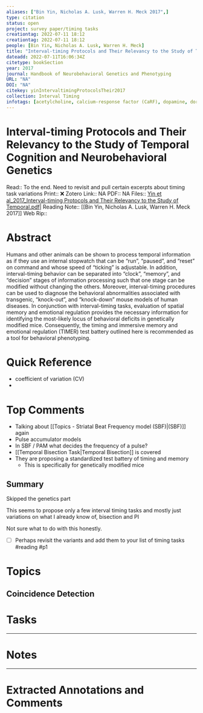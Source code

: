 ```yaml
---
aliases: ["Bin Yin, Nicholas A. Lusk, Warren H. Meck 2017",]
type: citation
status: open
project: survey paper/timing tasks
creationtag: 2022-07-11 18:12
creationtag: 2022-07-11 18:12
people: [Bin Yin, Nicholas A. Lusk, Warren H. Meck]
title: "Interval-timing Protocols and Their Relevancy to the Study of Temporal Cognition and Neurobehavioral Genetics"
dateadd: 2022-07-11T16:06:34Z
citetype: bookSection
year: 2017
journal: Handbook of Neurobehavioral Genetics and Phenotyping
URL: "NA"
DOI: "NA"
citekey: yinIntervaltimingProtocolsTheir2017
collection: Interval Timing
infotags: [acetylcholine, calcium-response factor (CaRF), dopamine, dorsal hippocampus, emotional regulation, frontal-striatal circuits, glutamate, internal clock, motivation, peak-interval procedure, serotonin, spatial memory, temporal memory, time perception, ventral hippocampus]
---
```


# Interval-timing Protocols and Their Relevancy to the Study of Temporal Cognition and Neurobehavioral Genetics
Read:: To the end. Need to revisit and pull certain excerpts about timing task variations
Print::  ❌
Zotero Link:: NA
PDF:: NA
Files:: [Yin et al_2017_Interval-timing Protocols and Their Relevancy to the Study of Temporal.pdf](file:///home/michaelt/Insync/m@tarlton.info/Google%20Drive/06.%20Zotero/storage/ZGA6GLZV/Yin%20et%20al_2017_Interval-timing%20Protocols%20and%20Their%20Relevancy%20to%20the%20Study%20of%20Temporal.pdf)|
Reading Note:: [[Bin Yin, Nicholas A. Lusk, Warren H. Meck 2017]]
Web Rip:: 

# Abstract
Humans and other animals can be shown to process temporal information as if they use an internal stopwatch that can be “run”, “paused”, and “reset” on command and whose speed of “ticking” is adjustable. In addition, interval-timing behavior can be separated into “clock”, “memory”, and “decision” stages of information processing such that one stage can be modified without changing the others. Moreover, interval-timing procedures can be used to diagnose the behavioral abnormalities associated with transgenic, “knock-out”, and “knock-down” mouse models of human diseases. In conjunction with interval-timing tasks, evaluation of spatial memory and emotional regulation provides the necessary information for identifying the most-likely locus of behavioral deficits in genetically modified mice. Consequently, the timing and immersive memory and emotional regulation (TIMER) test battery outlined here is recommended as a tool for behavioral phenotyping.

# Quick Reference
- coefficient of variation (CV)
- 

# Top Comments
- Talking about [[Topics - Striatal Beat Frequency model (SBF)|(SBF)]] again
- Pulse accumulator models
- In SBF / PAM what decides the frequency of a pulse?
- [[Temporal Bisection Task|Temporal Bisection]] is covered
- They are proposing a standardized test battery of timing and memory 
	- This is specifically for genetically modified mice
## Summary
Skipped the genetics part

This seems to propose only a few interval timing tasks and mostly just variations on what I already know of, bisection and PI 

Not sure what to do with this honestly. 
- [ ] Perhaps revisit the variants and add them to your list of timing tasks #reading #p1 

# Topics
## Coincidence Detection
## 

# Tasks


----
# Notes


----
# Extracted Annotations and Comments